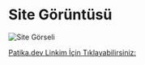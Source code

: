 # Site Görüntüsü

![Site Görseli](https://i.hizliresim.com/aie0dux.png)

[Patika.dev Linkim İçin Tıklayabilirsiniz:](https://app.patika.dev/ogzozdn)